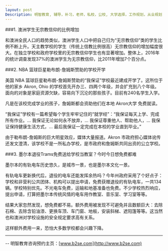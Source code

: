 ```yaml
---
layout: post
Description: 明智教育, 辅导，补习，老师，私校，公校, 大学选择，工作规划，从业规划，天才儿童是浮云，澳洲学生挫折教育，儿童空间推理，空间理解能力， Universities Selection, Career Education, Career Advisors, Guidance, Private Schools, Selective Schools, Writing tutoring, Interviews tutoring, Resume Writing, Spatial skills, Failures help gifted children
---
```


###1. 澳洲学生无宗教信仰的比例增加

和澳洲全民人口的趋势类似，澳洲学生人口中把自己归为“无宗教信仰”类的学生比例不断上升。天主教学校的学生（传统上信教比例很高）无宗教信仰的增加幅度很大。在独立学校和政府学校里的无宗教信仰学生也有显著增加。整体上，2016年的统计调查发现37%的澳洲学生为无宗教信仰，比2011年增加7个百分点。


###2. NBA 篮球巨星勒布朗-詹姆斯赞助的学校开学

美国 NBA 篮球巨星勒布朗-詹姆斯赞助的“我保证”学校最近建成开学了。这所位于他的家乡 Akron, Ohio 的学校首先开办三、四两个年级，并会扩充到八个年级。面向的对象是家庭资源欠缺，容易向下沉沦的那些孩子。目前有240名学生入学。

凡是在该校完成学业的孩子，詹姆斯都会资助他们在本地 Akron大学 免费就读。

“我保证”学校有一篇希望每个学生牢牢记住的“就学经”：“我保证每天上学、完成所有作业。… 我保证无论如何永不放弃，… 我保证尊重他人、帮助他人，… 我保证保持健康生活方式，… 最后我保证一定完成在本校的学业直到毕业。”

由于勒布朗-詹姆斯的巨大明星效应，媒体大量报道。Akron 市政府担心媒体讹传还发文澄清，该学校不是一所私办学校，是市政府和詹姆斯共同出资的公立学校。



###3. 墨尔本退役Trams免费送给学校当教室？今时今日想免费都难

墨尔本的有轨电车历史悠久，是城市一景，也是墨尔本文化一景。

有轨电车更新换代后，退役的电车还能发挥余热吗？今年州政府采用了个好点子：学校和非营利公共团体、机构可以提出申请，免费获赠退役的有轨电车，一共134辆。学校特别优先。不光电车免费，运输和地基准备也免费。不少学校热烈响应，提出申请，打算把墨尔本传统风情的电车用作教室、音乐室、学习室等等。

结果大家忽然发现，想免费都不易。额外费用被发现不可避免并且数额巨大：去除石棉、去除含铅油漆、更换车顶、车门窗、地板，安装斜梯、遮阳篷等等。这当然也和澳洲对学校设施的安全规定要求高有关系。

这样额外费用一来，恐怕大多数学校都会兴趣下降。


	
--------
-- 明智教育咨询预约主页：[www.b2se.com](http://www.b2se.com)

